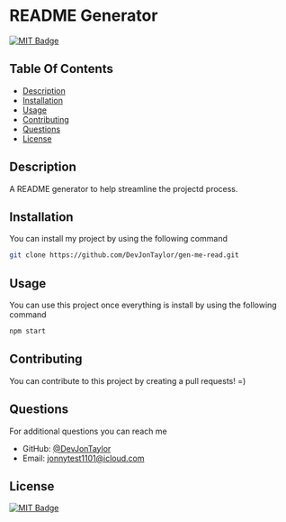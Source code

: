 
# README Generator
[![MIT Badge](https://img.shields.io/badge/license-MIT-00ff00 "MIT Badge")](https://opensource.org/licenses/MIT)
## Table Of Contents
* [Description](#description)
* [Installation](#installation)
* [Usage](#usage)
* [Contributing](#contributing)
* [Questions](#questions)
* [License](#license)

## Description
A README generator to help streamline the projectd process.
## Installation
You can install my project by using the following command
```bash
git clone https://github.com/DevJonTaylor/gen-me-read.git
```
## Usage
You can use this project once everything is install by using the following command
```bash
npm start
```
## Contributing
You can contribute to this project by creating a pull requests!  =)
## Questions
For additional questions you can reach me 
* GitHub: [@DevJonTaylor](https://github.com/DevJonTaylor)
* Email: [jonnytest1101@icloud.com](mailto:jonnytest1101@icloud.com)

## License
[![MIT Badge](https://img.shields.io/badge/license-MIT-00ff00 "MIT Badge")](https://opensource.org/licenses/MIT)